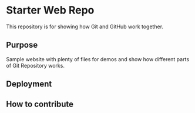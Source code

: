 # Starter Web Repo

This repository is for showing how Git and GitHub work together.

## Purpose

Sample website with plenty of files for demos and show how different parts of Git Repository works.

## Deployment

## How to contribute
